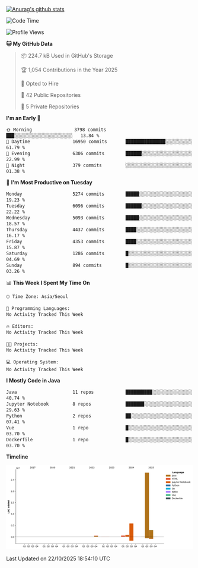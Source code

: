 [![Anurag's github stats](https://github-readme-stats.vercel.app/api?username=hajubal)](https://github.com/anuraghazra/github-readme-stats)

<!--START_SECTION:waka-->
![Code Time](http://img.shields.io/badge/Code%20Time-797%20hrs%2018%20mins-blue)

![Profile Views](http://img.shields.io/badge/Profile%20Views-0-blue)

**🐱 My GitHub Data** 

> 📦 224.7 kB Used in GitHub's Storage 
 > 
> 🏆 1,054 Contributions in the Year 2025
 > 
> 💼 Opted to Hire
 > 
> 📜 42 Public Repositories 
 > 
> 🔑 5 Private Repositories 
 > 
**I'm an Early 🐤** 

```text
🌞 Morning                3798 commits        ███░░░░░░░░░░░░░░░░░░░░░░   13.84 % 
🌆 Daytime                16950 commits       ███████████████░░░░░░░░░░   61.79 % 
🌃 Evening                6306 commits        ██████░░░░░░░░░░░░░░░░░░░   22.99 % 
🌙 Night                  379 commits         ░░░░░░░░░░░░░░░░░░░░░░░░░   01.38 % 
```
📅 **I'm Most Productive on Tuesday** 

```text
Monday                   5274 commits        █████░░░░░░░░░░░░░░░░░░░░   19.23 % 
Tuesday                  6096 commits        ██████░░░░░░░░░░░░░░░░░░░   22.22 % 
Wednesday                5093 commits        █████░░░░░░░░░░░░░░░░░░░░   18.57 % 
Thursday                 4437 commits        ████░░░░░░░░░░░░░░░░░░░░░   16.17 % 
Friday                   4353 commits        ████░░░░░░░░░░░░░░░░░░░░░   15.87 % 
Saturday                 1286 commits        █░░░░░░░░░░░░░░░░░░░░░░░░   04.69 % 
Sunday                   894 commits         █░░░░░░░░░░░░░░░░░░░░░░░░   03.26 % 
```


📊 **This Week I Spent My Time On** 

```text
🕑︎ Time Zone: Asia/Seoul

💬 Programming Languages: 
No Activity Tracked This Week

🔥 Editors: 
No Activity Tracked This Week

🐱‍💻 Projects: 
No Activity Tracked This Week

💻 Operating System: 
No Activity Tracked This Week
```

**I Mostly Code in Java** 

```text
Java                     11 repos            ██████████░░░░░░░░░░░░░░░   40.74 % 
Jupyter Notebook         8 repos             ███████░░░░░░░░░░░░░░░░░░   29.63 % 
Python                   2 repos             ██░░░░░░░░░░░░░░░░░░░░░░░   07.41 % 
Vue                      1 repo              █░░░░░░░░░░░░░░░░░░░░░░░░   03.70 % 
Dockerfile               1 repo              █░░░░░░░░░░░░░░░░░░░░░░░░   03.70 % 
```



**Timeline**

![Lines of Code chart](https://raw.githubusercontent.com/hajubal/hajubal/main/assets/bar_graph.png)


 Last Updated on 22/10/2025 18:54:10 UTC
<!--END_SECTION:waka-->